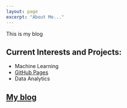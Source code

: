```yaml
---
layout: page
excerpt: "About Me..."
---
```


This is my blog
## Current Interests and Projects:

- Machine Learning
- [GitHub Pages](https://github.com/hamhochoi)
- Data Analytics

## [My blog](/_posts/2011-12-31-new-years-eve-is-awesome.md)
